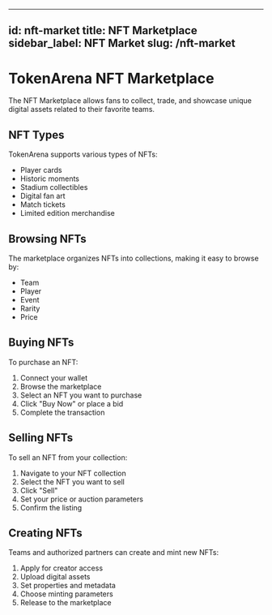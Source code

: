 
---
id: nft-market
title: NFT Marketplace
sidebar_label: NFT Market
slug: /nft-market
---

# TokenArena NFT Marketplace

The NFT Marketplace allows fans to collect, trade, and showcase unique digital assets related to their favorite teams.

## NFT Types

TokenArena supports various types of NFTs:

- Player cards
- Historic moments
- Stadium collectibles
- Digital fan art
- Match tickets
- Limited edition merchandise

## Browsing NFTs

The marketplace organizes NFTs into collections, making it easy to browse by:

- Team
- Player
- Event
- Rarity
- Price

## Buying NFTs

To purchase an NFT:

1. Connect your wallet
2. Browse the marketplace
3. Select an NFT you want to purchase
4. Click "Buy Now" or place a bid
5. Complete the transaction

## Selling NFTs

To sell an NFT from your collection:

1. Navigate to your NFT collection
2. Select the NFT you want to sell
3. Click "Sell"
4. Set your price or auction parameters
5. Confirm the listing

## Creating NFTs

Teams and authorized partners can create and mint new NFTs:

1. Apply for creator access
2. Upload digital assets
3. Set properties and metadata
4. Choose minting parameters
5. Release to the marketplace
